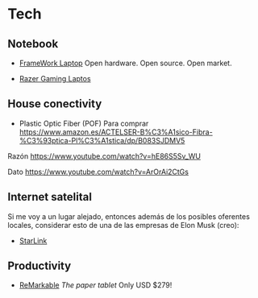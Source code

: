# Tech

## Notebook

- [FrameWork Laptop](https://frame.work/)
  Open hardware. Open source. Open market.

- [Razer Gaming Laptos](https://www.razer.com/)


## House conectivity

- Plastic Optic Fiber (POF)
Para comprar
https://www.amazon.es/ACTELSER-B%C3%A1sico-Fibra-%C3%93ptica-Pl%C3%A1stica/dp/B083SJDMV5

Razón
https://www.youtube.com/watch?v=hE86S5Sv_WU

Dato
https://www.youtube.com/watch?v=ArOrAi2CtGs


## Internet satelital

Si me voy a un lugar alejado, entonces además de los posibles oferentes locales,
considerar esto de una de las empresas de Elon Musk (creo):
- [StarLink](https://www.starlink.com/)


## Productivity

- [ReMarkable](https://remarkable.com/)
  _The paper tablet_
  Only USD $279!
